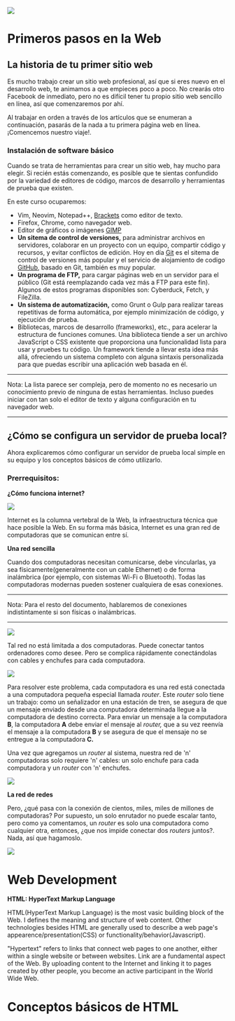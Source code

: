 ![](https://raw.githubusercontent.com/GabrielCourses/web_development/main/image/header.png)

# Primeros pasos en la Web

## La historia de tu primer sitio web

Es mucho trabajo crear un sitio web profesional, así que si eres nuevo en el desarrollo web, te animamos a que empieces poco a poco. No crearás otro Facebook de inmediato, pero no es difícil tener tu propio sitio web sencillo en línea, así que comenzaremos por ahí.

Al trabajar en orden a través de los artículos que se enumeran a continuación, pasarás de la nada a tu primera página web en línea. ¡Comencemos nuestro viaje!.

### Instalación de software básico

Cuando se trata de herramientas para crear un sitio web, hay mucho para elegir. Si recién estás comenzando, es posible que te sientas confundido por la variedad de editores de código, marcos de desarrollo y herramientas de prueba que existen. 

En este curso ocuparemos:

- Vim, Neovim, Notepad++, [Brackets](https://brackets.io/) como editor de texto.
- Firefox, Chrome, como navegador web.
- Editor de gráficos o imágenes [GIMP](https://www.gimp.org/)
- **Un sitema de control de versiones,** para administrar archivos en servidores, colaborar en un proyecto con un equipo, compartir código y recursos, y evitar conflictos de edición. Hoy en día [Git](https://git-scm.com/) es el sitema de control de versiones más popular y el servicio de alojamiento de codigo [GitHub](https://github.com/), basado en Git, también es muy popular.
- **Un programa de FTP,** para cargar páginas web en un servidor para el público (Git está reemplazando cada vez más a FTP para este fin). Algunos de estos programas disponibles son: Cyberduck, Fetch, y FileZilla.
- **Un sistema de automatización,** como Grunt o Gulp para realizar tareas repetitivas de forma automática, por ejemplo minimización de código, y ejecución de prueba.
- Bibliotecas, marcos de desarrollo (frameworks), etc., para acelerar la estructura de funciones comunes. Una biblioteca tiende a ser un archivo JavaScript o CSS existente que proporciona una funcionalidad lista para usar y pruebes tu código. Un framework tiende a llevar esta idea más allá, ofreciendo un sistema completo con alguna sintaxis personalizada para que puedas escribir una aplicación web basada en él.

***
Nota: La lista parece ser compleja, pero de momento no es necesario un conocimiento previo de ninguna de estas herramientas. Incluso puedes iniciar con tan solo el editor de texto y alguna configuración en tu navegador web.
***

## ¿Cómo se configura un servidor de prueba local?

Ahora explicaremos cómo configurar un servidor de prueba local simple en su equipo y los conceptos básicos de cómo utilizarlo.

### Prerrequisitos:

**¿Cómo funciona internet?**

![](https://raw.githubusercontent.com/GabrielCourses/web_development/main/image/internet.png)

Internet es la columna vertebral de la Web, la infraestructura técnica que hace posible la Web. En su forma más básica, Internet es una gran red de computadoras que se comunican entre sí.

**Una red sencilla**

Cuando dos computadoras necesitan comunicarse, debe vincularlas, ya sea físicamente(generalmente con un cable Ethernet) o de forma inalámbrica (por ejemplo, con sistemas Wi-Fi o Bluetooth). Todas las computadoras modernas pueden sostener cualquiera de esas conexiones.

***
Nota: Para el resto del documento, hablaremos de conexiones indistintamente si son físicas o inalámbricas.
***

![](https://raw.githubusercontent.com/GabrielCourses/web_development/main/image/simple.png)

Tal red no está limitada a dos computadoras. Puede conectar tantos ordenadores como desee. Pero se complica rápidamente conectándolas con cables y enchufes para cada computadora.

![](https://raw.githubusercontent.com/GabrielCourses/web_development/main/image/multiple.png)

Para resolver este problema, cada computadora es una red está conectada a una computadora pequeña especial llamada _router_. Este _router_ solo tiene un trabajo: como un señalizador en una estación de tren, se asegura de que un mensaje enviado desde una computadora determinada llegue a la computadora de destino correcta. Para enviar un mensaje a la computadora **B**, la computadora **A** debe enviar el mensaje al _router,_ que a su vez reenvía el mensaje a la computadora **B** y se asegura de que el mensaje no se entregue a la computadora **C.**

Una vez que agregamos un _router_ al sistema, nuestra red de 'n' computadoras solo requiere 'n' cables: un solo enchufe para cada computadora y un _router_ con 'n' enchufes.

![](https://raw.githubusercontent.com/GabrielCourses/web_development/main/image/router.png)

**La red de redes**

Pero, ¿qué pasa con la conexión de cientos, miles, miles de millones de computadoras? Por supuesto, un solo enrutador no puede escalar tanto, pero como ya comentamos, un _router_ es solo una computadora como cualquier otra, entonces, ¿que nos impide conectar dos _routers_ juntos?. Nada, así que hagamoslo.

![](https://raw.githubusercontent.com/GabrielCourses/web_development/main/image/two_routers.png)




# Web Development

**HTML: HyperText Markup Language**

HTML(HyperText Markup Language) is the most vasic building block of the Web. I defines the meaning and structure of web content. Other technologies besides HTML are generally used to describe a web page's appearence/presentation(CSS) or functionality/behavior(Javascript).

"Hypertext" refers to links that connect web pages to one another, either within a single website or between websites. Link are a fundamental aspect of the Web. By uploading content to the Internet and linking it to pages created by other people, you become an active participant in the World Wide Web.

# Conceptos básicos de HTML


